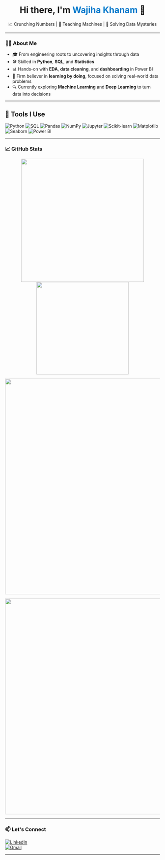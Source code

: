 <!-- Banner-style Introduction -->
<h1 align="center">Hi there, I'm <span style="color:#007acc;">Wajiha Khanam</span> 👋</h1>
<p align="center">
  📈 Crunching Numbers | 🤖 Teaching Machines | 🎯 Solving Data Mysteries  

---

### 🧑‍💻 About Me

- 🎓 From engineering roots to uncovering insights through data 
- 🛠️ Skilled in **Python**, **SQL**, and **Statistics**
- 📊 Hands-on with **EDA**, **data cleaning**, and **dashboarding** in Power BI  
- 🚀 Firm believer in **learning by doing**, focused on solving real-world data problems
- 🔍 Currently exploring **Machine Learning** and **Deep Learning** to turn data into decisions 

---

## 🧰 Tools I Use

![Python](https://img.shields.io/badge/-Python-3776AB?logo=python&logoColor=white&style=flat)
![SQL](https://img.shields.io/badge/-SQL-4479A1?logo=mysql&logoColor=white&style=flat)
![Pandas](https://img.shields.io/badge/-Pandas-150458?logo=pandas&logoColor=white&style=flat)
![NumPy](https://img.shields.io/badge/-NumPy-013243?logo=numpy&logoColor=white&style=flat)
![Jupyter](https://img.shields.io/badge/-Jupyter-F37626?logo=jupyter&logoColor=white&style=flat)
![Scikit-learn](https://img.shields.io/badge/-Scikit--learn-F7931E?logo=scikit-learn&logoColor=white&style=flat)
![Matplotlib](https://img.shields.io/badge/-Matplotlib-11557C?logo=matplotlib&logoColor=white)
![Seaborn](https://img.shields.io/badge/-Seaborn-4B8BBE?logo=python&logoColor=white&style=flat)
![Power BI](https://img.shields.io/badge/-Power%20BI-F2C811?logo=powerbi&logoColor=white&style=flat)

---

### 📈 GitHub Stats

<p align="center">
  <img src="https://github-readme-stats.vercel.app/api?username=wajiha-khanam&show_icons=true&theme=radical&hide_rank=true" width="400"/>
  <img src="https://github-readme-stats.vercel.app/api/top-langs/?username=wajiha-khanam&layout=compact&hide=c++,c&theme=vision-friendly-dark" width="300"/>
</p>

<p align="center">
  <img src="https://github-readme-streak-stats.herokuapp.com/?user=wajiha-khanam&theme=monokai" width="700"/>
</p>

<p align="center">
  <img src="https://github-readme-activity-graph.vercel.app/graph?username=wajiha-khanam&theme=dracula" width="700"/>
</p>


---

### 📫 Let's Connect

[![LinkedIn](https://img.shields.io/badge/-LinkedIn-blue?logo=linkedin&logoColor=white)](https://www.linkedin.com/in/wajiha-khanam)  
[![Gmail](https://img.shields.io/badge/-Email-D14836?logo=gmail&logoColor=white)](mailto:wajihakhanam2001@gmail.com)  

---
